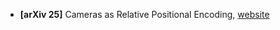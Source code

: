 
* **[arXiv 25]** Cameras as Relative Positional Encoding, [website](https://www.liruilong.cn/prope/)